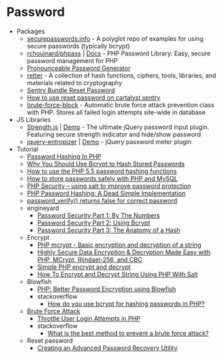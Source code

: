 # Password
* Packages
    - [securepasswords.info](https://goo.gl/rJ5Dvm) - A polyglot repo of examples for using secure passwords (typically bcrypt)
    - [rchouinard/phpass](https://goo.gl/vhoRQJ) | [Docs](http://goo.gl/r2j80p) - PHP Password Library: Easy, secure password management for PHP
    - [Pronounceable Password Generator](https://passwds.io/)
    - [retter](http://goo.gl/U8WOfe) - A collection of hash functions, ciphers, tools, libraries, and materials related to cryptography
    - [Sentry Bundle Reset Password](http://goo.gl/jXmtvi)
    - [How to use reset password on cartalyst sentry](http://goo.gl/cMTEqA)
    - [brute-force-block](https://goo.gl/LNhbeC) - Automatic brute force attack prevention class with PHP. Stores all failed login attempts site-wide in database
* JS Libraries
    - [Strength.js](http://goo.gl/hYznaJ) | [Demo](http://goo.gl/T2qhFp) - The ultimate jQuery password input plugin. Featuring secure strength indicator and hide/show password
    - [jquery-entropizer](https://goo.gl/gLd2XO) | [Demo](http://goo.gl/1IrXno) - jQuery password meter plugin
* Tutorial
    - [Password Hashing In PHP](http://goo.gl/Z72597)
    - [Why You Should Use Bcrypt to Hash Stored Passwords](http://goo.gl/Jod0ez)
    - [How to use the PHP 5.5 password hashing functions](http://goo.gl/GK2tZ5)
    - [How to store passwords safely with PHP and MySQL](http://goo.gl/gMQ5II)
    - [PHP Security – using salt to improve password protection](http://goo.gl/cm0q6n)
    - [PHP Password Hashing: A Dead Simple Implementation](http://goo.gl/rQOuWi)
    - [password_verify() returns false for correct password](https://goo.gl/CLPjTP)
    - engineyard
        - [Password Security Part 1: By The Numbers](https://goo.gl/k6nduM)
        - [Password Security Part 2: Using Bcrypt](https://goo.gl/MGo3I2)
        - [Password Security Part 3: The Anatomy of a Hash](https://goo.gl/myMDRi)
    - Encrypt
        - [PHP mcrypt - Basic encryption and decryption of a string](http://goo.gl/ngJ0cW)
        - [Highly Secure Data Encryption & Decryption Made Easy with PHP, MCrypt, Rijndael-256, and CBC](http://goo.gl/dzOQTR)
        - [Simple PHP encrypt and decrypt](http://goo.gl/JVbJxY)
        - [How To Encrypt and Decrypt String Using PHP With Salt](http://goo.gl/FmxtUR)
    - Blowfish
        - [PHP: Better Password Encryption using Blowfish](http://goo.gl/7scjHM)
        - stackoverflow
            - [How do you use bcrypt for hashing passwords in PHP?](http://goo.gl/qiRhrr)
    - [Brute Force Attack](http://goo.gl/3KLx9y)
        - [Throttle User Login Attempts in PHP](http://goo.gl/BYw77I)
        - stackoverflow
            - [What is the best method to prevent a brute force attack?](http://goo.gl/PPa4TM)
    - Reset password
        - [Creating an Advanced Password Recovery Utility](http://goo.gl/2s4xtQ)
